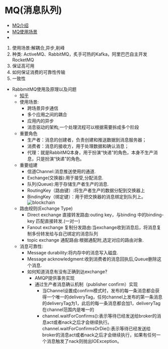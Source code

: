 # MQ(消息队列)
   - [MQ介绍]((https://blog.csdn.net/wqc19920906/article/details/82193316))
   - [MQ使用场景](https://blog.csdn.net/chaliji1845/article/details/100959763)
   -   
   1. 使用场景:解耦合,异步,削峰
   2. 种类:
   ActiveMQ、RabbitMQ，炙手可热的Kafka，阿里巴巴自主开发RocketMQ
   3. 保证高可用
   4. 如何保证消费的可靠性传输
   5. 一致性
   
   - RabbmitMQ使用及原理以及问题
      - [知乎](https://www.zhihu.com/search?type=content&q=RabbmitMQ%E9%9D%A2%E8%AF%95)
      - 使用场景:
         - 跨场景异步通信
         - 多个应用之间的耦合
         - 应用内的异步
         - 消息驱动的架构,一个处理流程可以根据需要拆成多个阶段
      - 重要角色
         - 生产者：消息的创建者，负责创建和推送数据到消息服务器；
         - 消费者：消息的接收方，用于处理数据和确认消息；
         - 代理：就是RabbitMQ本身，用于扮演“快递”的角色，本身不生产消息，只是扮演“快递”的角色。
      - 重要组建
         - 信道Channel:消息推送使用的通道.
         - Exchange(交换器):用于接受,分配消息.
         - 队列(Queue):用于存储生产者生产的消息.
         - RoutingKey（路由键）:将生产者生产的数据分配到交换器上
         - BindingKey（绑定键）：用于把交换器的消息绑定到队列上。
         ![blockchain](https://pic3.zhimg.com/v2-cf2ff62088efcca10d15162142015e82_r.jpg)   
      - 路由规则(Exchange Type)
         - Direct exchange 直接转发路由:outing key，与binding 中的binding-key 匹配直接转发.(一对一)
         - Fanout exchange 复制分发路由:当exchange收到消息后，将消息复制多份转发给与自己绑定的消息队列
         - topic exchange 通配路由:根据通配附,选定对应的路由对象.
      - 消息可靠性:
         - Message durability:将内存中的消息写入磁盘.
         - Message acknowledgment:收到消费者的消息回执后,Queue删除这个消息.
         - 如何知道消息有没有正确到达exchange?
            - AMQP提供事务实现
            - 通过生产者消息确认机制（publisher confirm）实现
               - 当Channel设置成confirm模式时，发布的每一条消息都会获得一个唯一的deliveryTag，任何channel上发布的第一条消息的deliveryTag为1，此后的每一条消息都会加1，deliveryTag在channel范围内是唯一的
               - channel.waitForConfirms():表示等待已经发送给broker的消息act或者nack之后才会继续执行。
               channel.waitForConfirmsOrDie():表示等待已经发送给broker的消息act或者nack之后才会继续执行，如果有任何一个消息触发了nack则抛出IOException。




